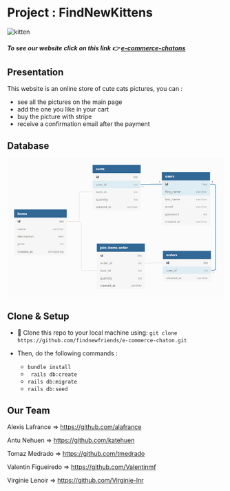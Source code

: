 # Project : FindNewKittens

![kitten](https://encrypted-tbn0.gstatic.com/images?q=tbn:ANd9GcS7UWCmjWZnzbz9nccpSfjFwVuW171CeIimputSqnlczAF6ZjSqag&s)

##### To see our website click on this link 👉 [e-commerce-chatons](https://e-commerce-chatons-fnf.herokuapp.com/) 

## Presentation 
This website is an online store of cute cats pictures, you can : 
- see all the pictures on the main page 
- add the one you like in your cart 
- buy the picture with stripe 
- receive a confirmation email after the payment 

## Database

![BDD](app/assets/images/BDD.png)

## Clone & Setup

- 👯 Clone this repo to your local machine using: `git clone https://github.com/findnewfriends/e-commerce-chaton.git`

- Then, do the following commands : 
    - `bundle install`
    - ` rails db:create`
    - `rails db:migrate`
    -  `rails db:seed`

## Our Team

Alexis Lafrance => https://github.com/alafrance

Antu Nehuen => https://github.com/katehuen

Tomaz Medrado => https://github.com/tmedrado

Valentin Figueiredo => https://github.com/Valentinmf 

Virginie Lenoir => https://github.com/Virginie-lnr 
